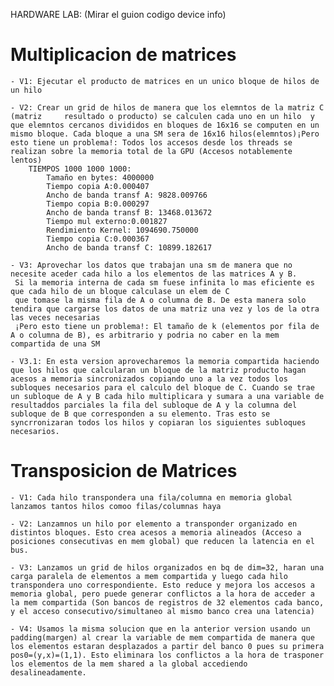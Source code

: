 HARDWARE LAB:
(Mirar el guion codigo device info)    

# Multiplicacion de matrices

    - V1: Ejecutar el producto de matrices en un unico bloque de hilos de un hilo

    - V2: Crear un grid de hilos de manera que los elemntos de la matriz C (matriz     resultado o producto) se calculen cada uno en un hilo  y que elemntos cercanos divididos en bloques de 16x16 se computen en un mismo bloque. Cada bloque a una SM sera de 16x16 hilos(elemntos)¡Pero esto tiene un problema!: Todos los accesos desde los threads se realizan sobre la memoria total de la GPU (Accesos notablemente lentos)
        TIEMPOS 1000 1000 1000:
            Tamaño en bytes: 4000000 
            Tiempo copia A:0.000407 
            Ancho de banda transf A: 9828.009766
            Tiempo copia B:0.000297 
            Ancho de banda transf B: 13468.013672
            Tiempo mul externo:0.001827 
            Rendimiento Kernel: 1094690.750000
            Tiempo copia C:0.000367 
            Ancho de banda transf C: 10899.182617

    - V3: Aprovechar los datos que trabajan una sm de manera que no necesite aceder cada hilo a los elementos de las matrices A y B. 
     Si la memoria interna de cada sm fuese infinita lo mas eficiente es que cada hilo de un bloque calculase un elem de C 
     que tomase la misma fila de A o columna de B. De esta manera solo tendira que cargarse los datos de una matriz una vez y los de la otra las veces necesarias
     ¡Pero esto tiene un problema!: El tamaño de k (elementos por fila de A o columna de B), es arbitrario y podria no caber en la mem compartida de una SM

    - V3.1: En esta version aprovecharemos la memoria compartida haciendo que los hilos que calcularan un bloque de la matriz producto hagan acesos a memoria sincronizados copiando uno a la vez todos los subloques necesarios para el calculo del bloque de C. Cuando se trae un subloque de A y B cada hilo multiplicara y sumara a una variable de resultaddos parciales la fila del subloque de A y la columna del subloque de B que corresponden a su elemento. Tras esto se syncrronizaran todos los hilos y copiaran los siguientes subloques necesarios.

# Transposicion de Matrices
    - V1: Cada hilo transpondera una fila/columna en memoria global lanzamos tantos hilos comoo filas/columnas haya
  
    - V2: Lanzamnos un hilo por elemento a transponder organizado en distintos bloques. Esto crea acesos a memoria alineados (Acceso a posiciones consecutivas en mem global) que reducen la latencia en el bus.

    - V3: Lanzamos un grid de hilos organizados en bq de dim=32, haran una carga paralela de elementos a mem compartida y luego cada hilo transpondera uno correspondiente. Esto reduce y mejora los accesos a memoria global, pero puede generar conflictos a la hora de acceder a la mem compartida (Son bancos de registros de 32 elementos cada banco, y el acceso consecutivo/simultaneo al mismo banco crea una latencia)

    - V4: Usamos la misma solucion que en la anterior version usando un padding(margen) al crear la variable de mem compartida de manera que los elementos estaran desplazados a partir del banco 0 pues su primera pos0=(y,x)=(1,1). Esto eliminara los conflictos a la hora de trasponer los elementos de la mem shared a la global accediendo desalineadamente.